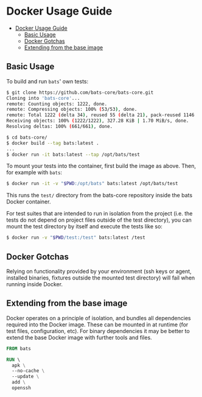 # Docker Usage Guide

- [Docker Usage Guide](#docker-usage-guide)
  * [Basic Usage](#basic-usage)
  * [Docker Gotchas](#docker-gotchas)
  * [Extending from the base image](#extending-from-the-base-image)
  
## Basic Usage

To build and run `bats`' own tests:
```bash
$ git clone https://github.com/bats-core/bats-core.git
Cloning into 'bats-core'...
remote: Counting objects: 1222, done.
remote: Compressing objects: 100% (53/53), done.
remote: Total 1222 (delta 34), reused 55 (delta 21), pack-reused 1146
Receiving objects: 100% (1222/1222), 327.28 KiB | 1.70 MiB/s, done.
Resolving deltas: 100% (661/661), done.

$ cd bats-core/
$ docker build --tag bats:latest .
...
$ docker run -it bats:latest --tap /opt/bats/test
```

To mount your tests into the container, first build the image as above. Then, for example with `bats`:
```bash
$ docker run -it -v "$PWD:/opt/bats" bats:latest /opt/bats/test
```
This runs the `test/` directory from the bats-core repository inside the bats Docker container.

For test suites that are intended to run in isolation from the project (i.e. the tests do not depend on project files outside of the test directory), you can mount the test directory by itself and execute the tests like so:

```bash
$ docker run -v "$PWD/test:/test" bats:latest /test
```

## Docker Gotchas

Relying on functionality provided by your environment (ssh keys or agent, installed binaries, fixtures outside the mounted test directory) will fail when running inside Docker. 


## Extending from the base image

Docker operates on a principle of isolation, and bundles all dependencies required into the Docker image. These can be mounted in at runtime (for test files, configuration, etc). For binary dependencies it may be better to extend the base Docker image with further tools and files.

```dockerfile
FROM bats

RUN \ 
  apk \
  --no-cache \
  --update \
  add \
  openssh 

```
